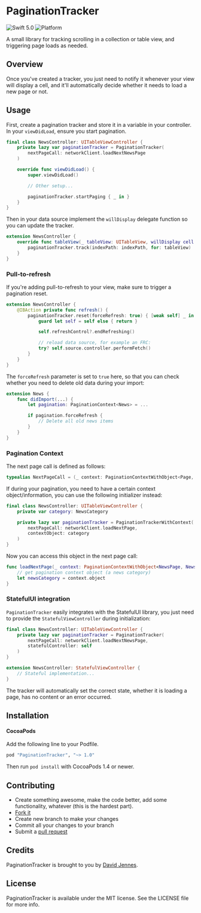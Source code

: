 # PaginationTracker

![Swift 5.0](https://img.shields.io/badge/Swift-5.0-orange.svg)
![Platform](https://img.shields.io/badge/platform-iOS%20%7C%20tvOS-lightgrey.svg)

A small library for tracking scrolling in a collection or table view, and triggering page loads as needed.

## Overview

Once you've created a tracker, you just need to notify it whenever your view will display a cell, and it'll automatically decide whether it needs to load a new page or not.

## Usage

First, create a pagination tracker and store it in a variable in your controller. In your `viewDidLoad`, ensure you start pagination.

```swift
final class NewsController: UITableViewController {
    private lazy var paginationTracker = PaginationTracker(
        nextPageCall: networkClient.loadNextNewsPage
    )

    override func viewDidLoad() {
        super.viewDidLoad()

        // Other setup...

        paginationTracker.startPaging { _ in }
    }
}
```

Then in your data source implement the `willDisplay` delegate function so you can update the tracker.

```swift
extension NewsController {
    override func tableView(_ tableView: UITableView, willDisplay cell: UITableViewCell, forRowAt indexPath: IndexPath) {
        paginationTracker.track(indexPath: indexPath, for: tableView)
    }
}
```

### Pull-to-refresh

If you're adding pull-to-refresh to your view, make sure to trigger a pagination reset.

```swift
extension NewsController {
    @IBAction private func refresh() {
        paginationTracker.reset(forceRefresh: true) { [weak self] _ in
            guard let self = self else { return }

            self.refreshControl?.endRefreshing()

            // reload data source, for example an FRC:
            try? self.source.controller.performFetch()
        }
    }
}
```

The `forceRefresh` parameter is set to `true` here, so that you can check whether you need to delete old data during your import:

```swift
extension News {
    func didImport(...) {
        let pagination: PaginationContext<News> = ...

        if pagination.forceRefresh {
            // Delete all old news items
        }
    }
}
```

### Pagination Context

The next page call is defined as follows:
``` swift
typealias NextPageCall = (_ context: PaginationContextWithObject<Page, ContextObject>, _ handler: @escaping (Result<Page>) -> Void) -> Void
```

If during your pagination, you need to have a certain context object/information, you can use the following initializer instead:

```swift
final class NewsController: UITableViewController {
    private var category: NewsCategory

    private lazy var paginationTracker = PaginationTrackerWithContext(
        nextPageCall: networkClient.loadNextPage,
        contextObject: category
    )
}
```

Now you can access this object in the next page call:

```swift
func loadNextPage(_ context: PaginationContextWithObject<NewsPage, NewsCategory>, _ handler: @escaping (Result<NewsPage>) -> Void) {
    // get pagination context object (a news category)
    let newsCategory = context.object
}
```

### StatefulUI integration

`PaginationTracker` easily integrates with the StatefulUI library, you just need to provide the `StatefulViewController` during initialization:

```swift
final class NewsController: UITableViewController {
    private lazy var paginationTracker = PaginationTracker(
        nextPageCall: networkClient.loadNextNewsPage,
        statefulController: self
    )
}

extension NewsController: StatefulViewController {
    // Stateful implementation...
}
```

The tracker will automatically set the correct state, whether it is loading a page, has no content or an error occurred.

## Installation

#### CocoaPods

Add the following line to your Podfile.

```ruby
pod "PaginationTracker", "~> 1.0"
```

Then run `pod install` with CocoaPods 1.4 or newer.

## Contributing

* Create something awesome, make the code better, add some functionality,
  whatever (this is the hardest part).
* [Fork it](http://help.github.com/forking/)
* Create new branch to make your changes
* Commit all your changes to your branch
* Submit a [pull request](http://help.github.com/pull-requests/)

## Credits

PaginationTracker is brought to you by [David Jennes](https://twitter.com/davidjennes).

## License

PaginationTracker is available under the MIT license. See the LICENSE file for more info.
